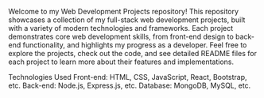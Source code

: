 Welcome to my Web Development Projects repository! This repository showcases a collection of my full-stack web development projects, built with a variety of modern technologies and frameworks. Each project demonstrates core web development skills, from front-end design to back-end functionality, and highlights my progress as a developer. Feel free to explore the projects, check out the code, and see detailed README files for each project to learn more about their features and implementations.

Technologies Used
Front-end: HTML, CSS, JavaScript, React, Bootstrap, etc.
Back-end: Node.js, Express.js, etc.
Database: MongoDB, MySQL, etc.
